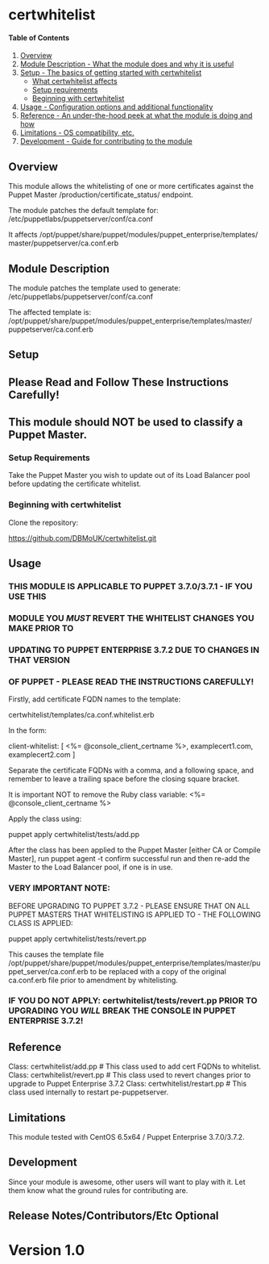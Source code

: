 
# certwhitelist 

#### Table of Contents

1. [Overview](#overview)
2. [Module Description - What the module does and why it is useful](#module-description)
3. [Setup - The basics of getting started with certwhitelist](#setup)
    * [What certwhitelist affects](#what-certwhitelist-affects)
    * [Setup requirements](#setup-requirements)
    * [Beginning with certwhitelist](#beginning-with-certwhitelist)
4. [Usage - Configuration options and additional functionality](#usage)
5. [Reference - An under-the-hood peek at what the module is doing and how](#reference)
5. [Limitations - OS compatibility, etc.](#limitations)
6. [Development - Guide for contributing to the module](#development)

## Overview

This module allows the whitelisting of one or more certificates against the
Puppet Master /production/certificate_status/ endpoint.

The module patches the default template for:
/etc/puppetlabs/puppetserver/conf/ca.conf

It affects /opt/puppet/share/puppet/modules/puppet_enterprise/templates/
master/puppetserver/ca.conf.erb

## Module Description

The module patches the template used to generate:
/etc/puppetlabs/puppetserver/conf/ca.conf

The affected template is:
/opt/puppet/share/puppet/modules/puppet_enterprise/templates/master/
puppetserver/ca.conf.erb

## Setup

## Please Read and Follow These Instructions Carefully!


## This module should NOT be used to classify a Puppet Master.

### Setup Requirements 

Take the Puppet Master you wish to update out of its Load Balancer pool 
before updating the certificate whitelist.

### Beginning with certwhitelist

Clone the repository:

https://github.com/DBMoUK/certwhitelist.git

## Usage

### THIS MODULE IS APPLICABLE TO PUPPET 3.7.0/3.7.1 - IF YOU USE THIS
### MODULE YOU *MUST* REVERT THE WHITELIST CHANGES YOU MAKE PRIOR TO 
### UPDATING TO PUPPET ENTERPRISE 3.7.2 DUE TO CHANGES IN THAT VERSION
### OF PUPPET - PLEASE READ THE INSTRUCTIONS CAREFULLY!

Firstly, add certificate FQDN names to the template:
 
certwhitelist/templates/ca.conf.whitelist.erb
 
In the form:
 
client-whitelist: [ <%= @console_client_certname %>, examplecert1.com, examplecert2.com ]
 
Separate the certificate FQDNs with a comma, and a following space, and remember to leave 
a trailing space before the closing square bracket.
 
It is important NOT to remove the Ruby class variable: <%= @console_client_certname %>
 
Apply the class using:
 
puppet apply certwhitelist/tests/add.pp


After the class has been applied to the 
Puppet Master [either CA or Compile Master], run puppet agent -t
confirm successful run and then re-add the Master to the Load Balancer
pool, if one is in use.


### VERY IMPORTANT NOTE:

BEFORE UPGRADING TO PUPPET 3.7.2 - PLEASE ENSURE THAT ON ALL PUPPET MASTERS
THAT WHITELISTING IS APPLIED TO - THE FOLLOWING CLASS IS APPLIED:

puppet apply certwhitelist/tests/revert.pp

This causes the template file /opt/puppet/share/puppet/modules/puppet_enterprise/templates/master/puppet_server/ca.conf.erb
to be replaced with a copy of the original ca.conf.erb file prior to amendment by whitelisting.

### IF YOU DO NOT APPLY: certwhitelist/tests/revert.pp PRIOR TO UPGRADING YOU *WILL* BREAK THE CONSOLE IN PUPPET ENTERPRISE 3.7.2!

 


## Reference

Class: certwhitelist/add.pp     # This class used to add cert FQDNs to whitelist.
Class: certwhitelist/revert.pp  # This class used to revert changes prior to upgrade to Puppet Enterprise 3.7.2
Class: certwhitelist/restart.pp # This class used internally to restart pe-puppetserver.




## Limitations

This module tested with CentOS 6.5x64 / Puppet Enterprise 3.7.0/3.7.2.

## Development

Since your module is awesome, other users will want to play with it. Let them
know what the ground rules for contributing are.

## Release Notes/Contributors/Etc **Optional**

Version 1.0
=======

